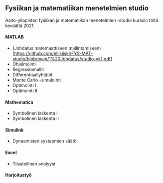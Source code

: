 ## Fysiikan ja matematiikan menetelmien studio

Aalto-yliopiston fysiikan ja matematiikan menetelmien -studio kurssin töitä keväältä 2021.

#### MATLAB
- (Johdatus matemaattiseen mallintamiseen)[https://github.com/ellikiiski/FYS-MAT-studio/blob/main/1%20Johdatus/studio-vk1.pdf]
- Ohjelmointi
- Regressiomallit
- Differentiaaliyhtälöt
- Monte Carlo -simulointi
- Optimointi I
- Optimointi II
#### Mathematica
- Symbolinen laskenta I
- Symbolinen laskenta II
#### Simulink
- Dynaamisten systeemien säätö
#### Excel
- Tilastollinen analyysi
#### Harjoitustyö
